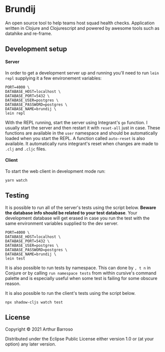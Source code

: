 # Brundij

An open source tool to help teams host squad health checks. Application written in Clojure and Clojurescript and powered by awesome tools such as datahike and re-frame.

## Development setup

#### Server

In order to get a development server up and running you'll need to run `lein repl` supplying it a few environement variables:
```
PORT=4000 \
DATABASE_HOST=localhost \
DATABASE_PORT=5432 \
DATABASE_USER=postgres \
DATABASE_PASSWORD=postgres \
DATABASE_NAME=brundij \
lein repl
```

With the REPL running, start the server using Integrant's `go` function. I usually start the server and then restart it with `reset-all` just in case. These functions are available in the `user` namespace and should be automatically loaded when you start the REPL. A function called `auto-reset` is also available. It automatically runs integrant's reset when changes are made to `.clj` and `.cljc` files.

#### Client

To start the web client in development mode run:
```
yarn watch
```

## Testing

It is possible to run all of the server's tests using the script below. **Beware the database info should be related to your test database**. Your development database will get erased in case you run the test with the same environment variables supplied to the dev server.
```
PORT=4000 \
DATABASE_HOST=localhost \
DATABASE_PORT=5432 \
DATABASE_USER=postgres \
DATABASE_PASSWORD=postgres \
DATABASE_NAME=brundij \
lein test
```

It is also possible to run tests by namespace. This can done by `, t n` in Conjure or by calling `run namespace tests` from within cursive's command palette and is especially useful when some test is failing for some obscure reason.

It is also possible to run the client's tests using the script below.
```
npx shadow-cljs watch test
```

## License

Copyright © 2021 Arthur Barroso

Distributed under the Eclipse Public License either version 1.0 or (at your option) any later version.
